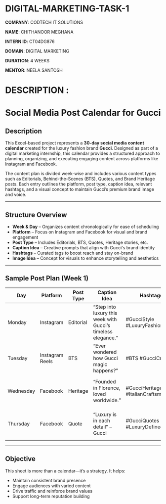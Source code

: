 # DIGITAL-MARKETING-TASK-1

**COMPANY**: CODTECH IT SOLUTIONS

**NAME**: CHITHANOOR MEGHANA

**INTERN ID**: CT04DG876

**DOMAIN**: DIGITAL MARKETING

**DURATION**: 4 WEEKS

**MENTOR**: NEELA SANTOSH

# DESCRIPTION :

#  Social Media Post Calendar for Gucci

##  Description

This Excel-based project represents a **30-day social media content calendar** created for the luxury fashion brand **Gucci**. Designed as part of a digital marketing internship, this calendar provides a structured approach to planning, organizing, and executing engaging content across platforms like Instagram and Facebook.

The content plan is divided week-wise and includes various content types such as Editorials, Behind-the-Scenes (BTS), Quotes, and Brand Heritage posts. Each entry outlines the platform, post type, caption idea, relevant hashtags, and a visual concept to maintain Gucci’s premium brand image and voice.

---

##  Structure Overview

- **Week & Day** – Organizes content chronologically for ease of scheduling
- **Platform** – Focus on Instagram and Facebook for visual and brand engagement
- **Post Type** – Includes Editorials, BTS, Quotes, Heritage stories, etc.
- **Caption Idea** – Creative prompts that align with Gucci's brand identity
- **Hashtags** – Curated tags to boost reach and stay on-brand
- **Image Idea** – Concept for visuals to enhance storytelling and aesthetics

---

##  Sample Post Plan (Week 1)

| Day       | Platform        | Post Type           | Caption Idea                                       | Hashtags                              | Image Idea                                |
|-----------|-----------------|---------------------|---------------------------------------------------|----------------------------------------|--------------------------------------------|
| Monday    | Instagram        | Editorial            | “Step into luxury this week with Gucci’s timeless elegance.” | #GucciStyle #LuxuryFashion            | Model wearing Gucci on a muted backdrop    |
| Tuesday   | Instagram Reels  | BTS                  | “Ever wondered how Gucci magic happens?”          | #BTS #GucciCreative                    | Reel of campaign photo shoot               |
| Wednesday | Facebook         | Heritage             | “Founded in Florence, loved worldwide.”           | #GucciHeritage #ItalianCraftsmanship  | Vintage photo of early Gucci store         |
| Thursday  | Facebook         | Quote                | “Luxury is in each detail” – Gucci                | #GucciQuotes #LuxuryDefined           | Minimalist graphic with branded font       |

---

##  Objective

This sheet is more than a calendar—it’s a strategy. It helps:
- Maintain consistent brand presence
- Engage audiences with varied content
- Drive traffic and reinforce brand values
- Support long-term reputation building
